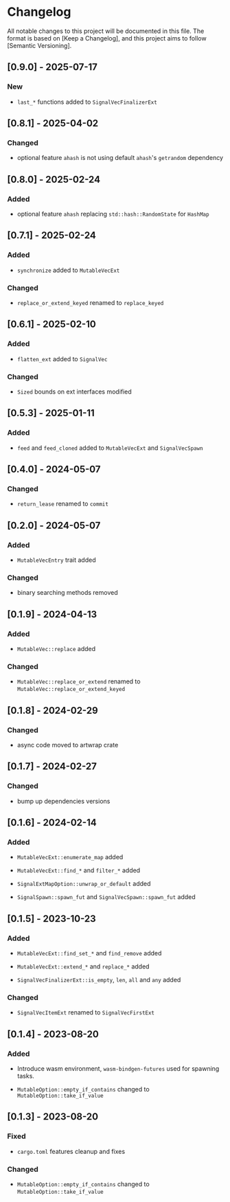 # Changelog

All notable changes to this project will be documented in this file. The
format is based on [Keep a Changelog], and this project aims to follow
[Semantic Versioning].

## [0.9.0] - 2025-07-17

### New

- `last_*` functions added to `SignalVecFinalizerExt`

## [0.8.1] - 2025-04-02

### Changed

- optional feature `ahash` is not using default `ahash`'s `getrandom` dependency

## [0.8.0] - 2025-02-24

### Added

- optional feature `ahash` replacing `std::hash::RandomState` for `HashMap`

## [0.7.1] - 2025-02-24

### Added

- `synchronize` added to `MutableVecExt`

### Changed

- `replace_or_extend_keyed` renamed to `replace_keyed`

## [0.6.1] - 2025-02-10

### Added

- `flatten_ext` added to `SignalVec`

### Changed

- `Sized` bounds on ext interfaces modified

## [0.5.3] - 2025-01-11

### Added

- `feed` and `feed_cloned` added to `MutableVecExt` and `SignalVecSpawn`

## [0.4.0] - 2024-05-07

### Changed

- `return_lease` renamed to `commit`

## [0.2.0] - 2024-05-07

### Added

- `MutableVecEntry` trait added

### Changed

- binary searching methods removed

## [0.1.9] - 2024-04-13

### Added

- `MutableVec::replace` added

### Changed

- `MutableVec::replace_or_extend` renamed to `MutableVec::replace_or_extend_keyed`

## [0.1.8] - 2024-02-29

### Changed

- async code moved to artwrap crate

## [0.1.7] - 2024-02-27

### Changed

- bump up dependencies versions

## [0.1.6] - 2024-02-14

### Added

- `MutableVecExt::enumerate_map` added

- `MutableVecExt::find_*` and `filter_*` added

- `SignalExtMapOption::unwrap_or_default` added

- `SignalSpawn::spawn_fut` and `SignalVecSpawn::spawn_fut` added

## [0.1.5] - 2023-10-23

### Added

- `MutableVecExt::find_set_*` and `find_remove` added

- `MutableVecExt::extend_*` and `replace_*` added

- `SignalVecFinalizerExt::is_empty`, `len`, `all` and `any` added

### Changed

- `SignalVecItemExt` renamed to `SignalVecFirstExt`

## [0.1.4] - 2023-08-20

### Added

- Introduce wasm environment, `wasm-bindgen-futures` used for spawning tasks.

- `MutableOption::empty_if_contains` changed to `MutableOption::take_if_value`

## [0.1.3] - 2023-08-20

### Fixed

- `cargo.toml` features cleanup and fixes

### Changed

- `MutableOption::empty_if_contains` changed to `MutableOption::take_if_value`
